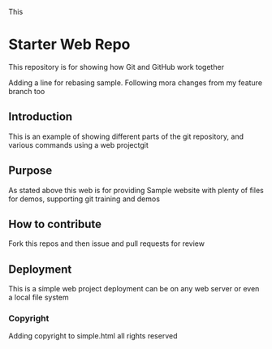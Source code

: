 
This 
# Starter Web Repo

This repository is for showing how Git and GitHub work together

Adding a line for rebasing sample. Following mora changes from my feature branch too

## Introduction

This is an example of showing different parts of the git repository, and various commands using a web projectgit

## Purpose

As stated above this web is for providing Sample website with plenty of files for demos, supporting git training and demos

## How to contribute
Fork this repos and then issue and pull requests for review

## Deployment
This is a simple web project deployment can be on any web server or even a local file system

### Copyright   
Adding copyright to simple.html all rights reserved